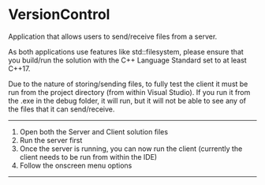 # VersionControl
Application that allows users to send/receive files from a server.

As both applications use features like std::filesystem, please ensure that you build/run the solution with the C++ Language Standard
set to at least C++17.

Due to the nature of storing/sending files, to fully test the client it must be run from the project directory (from within Visual Studio).
If you run it from the .exe in the debug folder, it will run, but it will not be able to see any of the files that it can send/receive.

****************************************************
1. Open both the Server and Client solution files
2. Run the server first
3. Once the server is running, you can now run the client (currently the client needs to be run from within the IDE)
4. Follow the onscreen menu options
****************************************************
